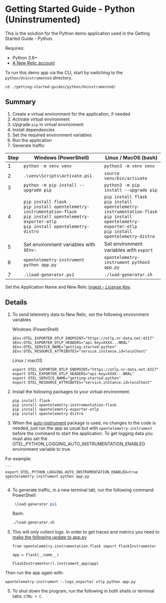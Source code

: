 # Getting Started Guide - Python (Uninstrumented)
This is the solution for the Python demo application used in the Getting Started Guide - Python.

Requires:
- Python 3.8+
- [A New Relic account](https://one.newrelic.com/)

To run this demo app via the CLI, start by switching to the `python/Uninstrumented` directory.

```
cd ./getting-started-guides/python/Uninstrumented/
```

## Summary
1. Create a virtual environment for the application, if needed
2. Activate virtual environment
3. Upgrade `pip` in virtual environment
4. Install dependencies
5. Set the required environment variables
6. Run the application
7. Generate traffic

| Step | Windows (PowerShell)                     | Linux / MacOS (bash)                      |
|------|------------------------------------------|-------------------------------------------|
| 1    | `python -m venv venv`                    | `python3 -m venv venv`                    |
| 2    | `.\venv\Scripts\Activate.ps1`            | `source venv/bin/activate`                |
| 3    | `python -m pip install --upgrade pip`    | `python3 -m pip install --upgrade pip`    |
| 4    | `pip install flask`<br>`pip install opentelemetry-instrumentation-flask`<br>`pip install opentelemetry-exporter-otlp`<br>`pip install opentelemetry-distro` | `pip install flask`<br>`pip install opentelemetry-instrumentation-flask`<br>`pip install opentelemetry-exporter-otlp`<br>`pip install opentelemetry-distro` |
| 5    | Set environment variables with `$Env:`   | Set environment variables with `export`   |
| 6    | `opentelemetry-instrument python app.py` | `opentelemetry-instrument python3 app.py` |
| 7    | `.\load-generator.ps1`                   | `./load-generator.sh`                     |

Set the Application Name and New Relic [Ingest - License Key](https://docs.newrelic.com/docs/apis/intro-apis/new-relic-api-keys/#license-key).

## Details
1. To send telemetry data to New Relic, set the following environment variables

    Windows (PowerShell)
    ```
    $Env:OTEL_EXPORTER_OTLP_ENDPOINT="https://otlp.nr-data.net:4317"
    $Env:OTEL_EXPORTER_OTLP_HEADERS="api-key=XXXX...NRAL"
    $Env:OTEL_SERVICE_NAME="getting-started-python"
    $Env:OTEL_RESOURCE_ATTRIBUTES="service.instance.id=localhost"
    ```

    Linux / macOS
    ```
    export OTEL_EXPORTER_OTLP_ENDPOINT="https://otlp.nr-data.net:4317"
    export OTEL_EXPORTER_OTLP_HEADERS="api-key=XXXX...NRAL"
    export OTEL_SERVICE_NAME="getting-started-python"
    export OTEL_RESOURCE_ATTRIBUTES="service.instance.id=localhost"
    ```

2. Install the following packages to your virtual environment.
    ```
    pip install flask
    pip install opentelemetry-instrumentation-flask
    pip install opentelemetry-exporter-otlp
    pip install opentelemetry-distro
    ```

3. When the [auto-instrument](https://opentelemetry.io/docs/instrumentation/python/automatic/) package is used, no changes to the code is needed, just run the app as usual but with `opentelemetry-instrument` before the command to start the application. To get logging data you must also set the OTEL_PYTHON_LOGGING_AUTO_INSTRUMENTATION_ENABLED environment variable to true.

For example:

    ```
    export OTEL_PYTHON_LOGGING_AUTO_INSTRUMENTATION_ENABLED=true
    opentelemetry-instrument python app.py
    ```

4. To generate traffic, in a new terminal tab, run the following command:
   PowerShell:
   ```powershell
   .\load-generator.ps1
   ```
   Bash:
   ```bash
   ./load-generator.sh
   ```

5. This will only collect logs. In order to get traces and metrics you need to [make the following update to app.py](https://opentelemetry-python-contrib.readthedocs.io/en/latest/instrumentation/flask/flask.html#id1)
    ```
    from opentelemetry.instrumentation.flask import FlaskInstrumentor

    app = Flask(__name__)

    FlaskInstrumentor().instrument_app(app)
    ```

Then run the app again with:

    opentelemetry-instrument --logs_exporter otlp python app.py


5. To shut down the program, run the following in both shells or terminal tabs: `CTRL + C`.
